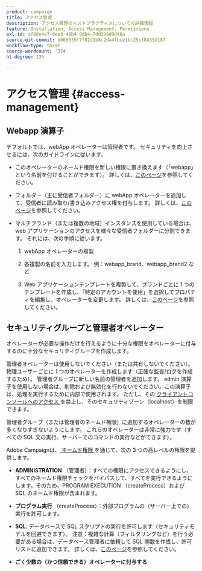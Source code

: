 ```yaml
---
product: campaign
title: アクセス管理
description: アクセス管理のベストプラクティスについての詳細情報
feature: Installation, Access Management, Permissions
exl-id: af88e4e7-0ee3-48b4-9db4-7dd390d9d46a
source-git-commit: b666535f7f82d1b8c2da4fbce1bc25cf8d39d187
workflow-type: tm+mt
source-wordcount: '374'
ht-degree: 13%

---
```


# アクセス管理 {#access-management}



## Webapp 演算子

デフォルトでは、webApp オペレーターは管理者です。 セキュリティを向上させるには、次のガイドラインに従います。

* このオペレーターのネームド権限を新しい権限に置き換えます（「webapp」という名前を付けることができます）。 詳しくは、[このページ](../../platform/using/access-management.md)を参照してください。

* フォルダー（主に受信者フォルダー）に webApp オペレーターを追加して、受信者に読み取り/書き込みアクセス権を付与します。 詳しくは、[このページ](../../platform/using/access-management.md)を参照してください。

* マルチブランド（または複数の地域）インスタンスを使用している場合は、web アプリケーションのアクセスを様々な受信者フォルダーに分割できます。 それには、次の手順に従います。

   1. webApp オペレーターの複製

   1. 各複製の名前を入力します。 例：webapp_brand、webapp_brand2 など

   1. Web アプリケーションテンプレートを複製して、ブランドごとに 1 つのテンプレートを作成し、「特定のアカウントを使用」を選択してプロパティを編集し、オペレーターを変更します。  詳しくは、[このページ](../../web/using/defining-web-forms-properties.md)を参照してください。

## セキュリティグループと管理者オペレーター

オペレーターが必要な操作だけを行えるように十分な権限をオペレーターに付与するのに十分なセキュリティグループを作成します。

管理者オペレーターは使用しないでください（または共有しないでください）。 物理ユーザーごとに 1 つのオペレーターを作成します（正確な監査/ログを作成するため）。 管理者グループに新しい名前の管理者を追加します。 admin 演算子を使用しない場合は、削除および無効化を行わないでください。この演算子は、処理を実行するために内部で使用されます。 ただし、その [ クライアントコンソールへのアクセス ](../../platform/using/access-management.md) を禁止し、そのセキュリティゾーン（localhost）を制限できます。

管理者グループ（または管理者のネームド権限）に追加するオペレーターの数が多くなりすぎないようにします。 これらのオペレーターは非常に強力です（すべての SQL 文の実行、サーバーでのコマンドの実行などができます）。

Adobe Campaignは、[ ネームド権限 ](../../platform/using/access-management.md#named-rights) を通じて、次の 3 つの高レベルの権限を提供します。

* **ADMINISTRATION** （管理者）：すべての権限にアクセスできるようにし、すべてのネームド権限チェックをバイパスして、すべてを実行できるようにします。そのため、PROGRAM EXECUTION （createProcess）および SQL のネームド権限が含まれます。

* **プログラム実行** （createProcess）：外部プログラムの（サーバー上での）実行を許可します。

* **SQL**: データベースで SQL スクリプトの実行を許可します（セキュリティモデルを回避できます）。 注意：複雑な計算（フィルタリングなど）を行う必要がある場合は、データベース管理者に依頼して SQL 関数を作成し、許可リストに追加できます。 詳しくは、[このページ](../../installation/using/scripting-coding-guidelines.md)を参照してください。

* **ごく少数の（かつ信頼できる）オペレーターに付与する**
